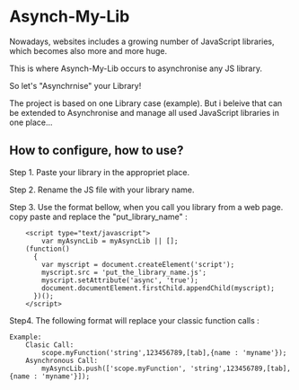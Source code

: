 Asynch-My-Lib
=============

Nowadays, websites includes a growing number of JavaScript libraries, which becomes also more and more huge. 

This is where Asynch-My-Lib occurs to asynchronise any JS library.

So let's "Asynchrnise" your Library!

The project is based on one Library case (example). But i beleive that can be extended to Asynchronise and manage all used JavaScript libraries in one place... 


How to configure, how to use?
-----------------------------
Step 1. Paste your library in the appropriet place.

Step 2. Rename the JS file with your library name.

Step 3. Use the format bellow, when you call you library from a web page. copy paste and replace the "put_library_name" :

		<script type="text/javascript">
			var myAsyncLib = myAsyncLib || [];
		(function() 
		  {
			var myscript = document.createElement('script');
			myscript.src = 'put_the_library_name.js';
			myscript.setAttribute('async', 'true');
			document.documentElement.firstChild.appendChild(myscript);
		  })();
		</script>

Step4. The following format will replace your classic function calls : 

	Example:
		Clasic Call:
			scope.myFunction('string',123456789,[tab],{name : 'myname'});
		Asynchronous Call:
			myAsyncLib.push(['scope.myFunction', 'string',123456789,[tab],{name : 'myname'}]);

